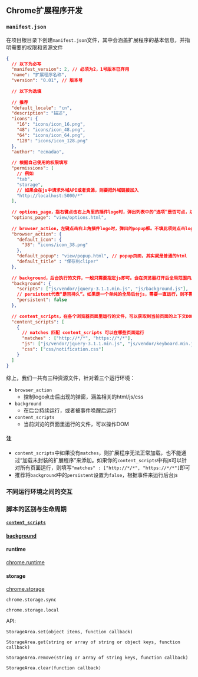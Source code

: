 ## Chrome扩展程序开发

### `manifest.json`

在项目根目录下创建`manifest.json`文件，其中会涵盖扩展程序的基本信息，并指明需要的权限和资源文件

```json
{
  // 以下为必写
  "manifest_version": 2, // 必须为2，1号版本已弃用
  "name": "扩展程序名称",
  "version": "0.01", // 版本号
  
  // 以下为选填
  
  // 推荐
  "default_locale": "cn",
  "description": "描述",
  "icons": {
    "16": "icons/icon_16.png",
    "48": "icons/icon_48.png",
    "64": "icons/icon_64.png",
    "128": "icons/icon_128.png"
  },
  "author": "ecmadao",
  
  // 根据自己使用的权限填写
  "permissions": [
    // 例如
    "tab",
    "storage",
    // 如果会在js中请求外域API或者资源，则要把外域链接加入
    "http://localhost:5000/*"
  ],
  
  // options_page，指右键点击右上角里的插件logo时，弹出列表中的“选项”是否可点，以及在可以点击时，左键点击后打开的页面
  "options_page": "view/options.html",
  
  // browser_action，左键点击右上角插件logo时，弹出的popup框。不填此项则点击logo不会有用
  "browser_action": {
    "default_icon": {
      "38": "icons/icon_38.png"
    },
    "default_popup": "view/popup.html", // popup页面，其实就是普通的html
    "default_title" : "保存到cliper"
  },
  
  // background，后台执行的文件，一般只需要指定js即可。会在浏览器打开后全局范围内后台运行
  "background": {
    "scripts": ["js/vendor/jquery-3.1.1.min.js", "js/background.js"],
    // persistent代表“是否持久”。如果是一个单纯的全局后台js，需要一直运行，则不需配置persistent（或者为true）。当配置为false时转变为事件js，依旧存在于后台，在需要时加载，空闲时卸载
    "persistent": false
  },
  
  // content_scripts，在各个浏览器页面里运行的文件，可以获取到当前页面的上下文DOM
  "content_scripts": [
    {
      // matches 匹配 content_scripts 可以在哪些页面运行
      "matches" : ["http://*/*", "https://*/*"],
      "js": ["js/vendor/jquery-3.1.1.min.js", "js/vendor/keyboard.min.js", "js/selection.js", "js/notification.js"],
      "css": ["css/notification.css"]
    }
  ]
}
```

综上，我们一共有三种资源文件，针对着三个运行环境：

  - `browser_action`
    - 控制logo点击后出现的弹窗，涵盖相关的html/js/css
  - `background`
    - 在后台持续运行，或者被事件唤醒后运行
  - `content_scripts`
    - 当前浏览的页面里运行的文件，可以操作DOM

#### 注

  - `content_scripts`中如果没有`matches`，则扩展程序无法正常加载，也不能通过“加载未封装的扩展程序”来添加。如果你的`content_scripts`中有js可以针对所有页面运行，则填写`"matches" : ["http://*/*", "https://*/*"]`即可
  - 推荐将`background`中的`persistent`设置为`false`，根据事件来运行后台js

### 不同运行环境之间的交互

### 脚本的区别与生命周期

#### [`content_scripts`](https://crxdoc-zh.appspot.com/extensions/content_scripts)

#### [background](https://crxdoc-zh.appspot.com/extensions/event_pages)

#### runtime

[chrome.runtime](https://crxdoc-zh.appspot.com/extensions/runtime)

#### storage

[chrome.storage](https://crxdoc-zh.appspot.com/apps/storage)

`chrome.storage.sync`

`chrome.storage.local`

API:

`StorageArea.set(object items, function callback)`

`StorageArea.get(string or array of string or object keys, function callback)`

`StorageArea.remove(string or array of string keys, function callback)`

`StorageArea.clear(function callback)`